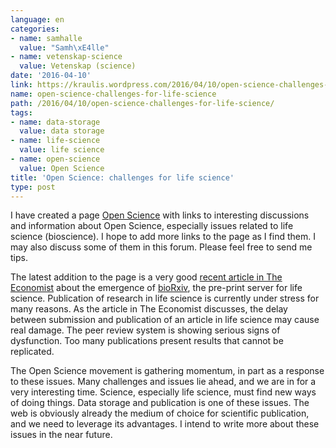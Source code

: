 ```yaml
---
language: en
categories:
- name: samhalle
  value: "Samh\xE4lle"
- name: vetenskap-science
  value: Vetenskap (science)
date: '2016-04-10'
link: https://kraulis.wordpress.com/2016/04/10/open-science-challenges-for-life-science/
name: open-science-challenges-for-life-science
path: /2016/04/10/open-science-challenges-for-life-science/
tags:
- name: data-storage
  value: data storage
- name: life-science
  value: life science
- name: open-science
  value: Open Science
title: 'Open Science: challenges for life science'
type: post
---
```

I have created a page [Open Science](/teman/open-science/) with links to interesting discussions and information about Open Science, especially issues related to life science (bioscience). I hope to add more links to the page as I find them. I may also discuss some of them in this forum. Please feel free to send me tips.

The latest addition to the page is a very good [recent article in The Economist](http://www.economist.com/news/science-and-technology/21694990-old-fashioned-ways-reporting-new-discoveries-are-holding-back-medical-research) about the emergence of [bioRxiv](http://biorxiv.org/), the pre-print server for life science. Publication of research in life science is currently under stress for many reasons. As the article in The Economist discusses, the delay between submission and publication of an article in life science may cause real damage. The peer review system is showing serious signs of dysfunction. Too many publications present results that cannot be replicated.

The Open Science movement is gathering momentum, in part as a response to these issues. Many challenges and issues lie ahead, and we are in for a very interesting time. Science, especially life science, must find new ways of doing things. Data storage and publication is one of these issues. The web is obviously already the medium of choice for scientific publication, and we need to leverage its advantages. I intend to write more about these issues in the near future.

